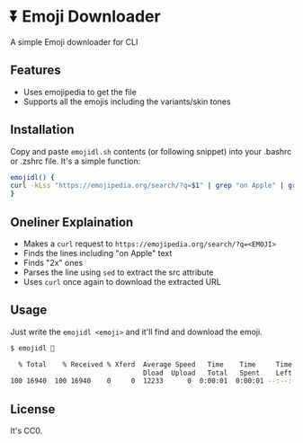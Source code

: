 # ⏬ Emoji Downloader

A simple Emoji downloader for CLI

## Features

- Uses emojipedia to get the file
- Supports all the emojis including the variants/skin tones

## Installation

Copy and paste `emojidl.sh` contents (or following snippet) into your .bashrc or .zshrc file. It's a simple function:

```bash
emojidl() {
curl -kLss "https://emojipedia.org/search/?q=$1" | grep "on Apple" | grep " 2x" | sed -En 's/.*<img src="([^"]*)".*/\1/p' | xargs curl -O
}
```

## Oneliner Explaination

- Makes a `curl` request to `https://emojipedia.org/search/?q=<EMOJI>`
- Finds the lines including "on Apple" text
- Finds "2x" ones
- Parses the line using `sed` to extract the src attribute
- Uses `curl` once again to download the extracted URL

## Usage

Just write the `emojidl <emoji>` and it'll find and download the emoji.

```bash
$ emojidl 🚂

  % Total    % Received % Xferd  Average Speed   Time    Time     Time  Current
                                 Dload  Upload   Total   Spent    Left  Speed
100 16940  100 16940    0     0  12233      0  0:00:01  0:00:01 --:--:-- 9472
```

## License
It's CC0.
